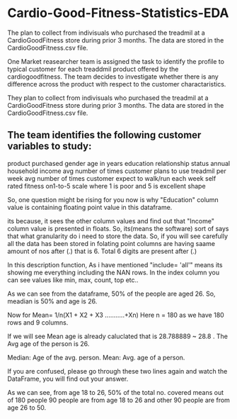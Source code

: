 # Cardio-Good-Fitness-Statistics-EDA
The plan to collect from indivisuals who purchased the treadmil at a CardioGoodFitness store during prior 3 months. The data are stored in the CardioGoodFitness.csv file.

One Market reasearcher team is assigned the task to identify the profile to typical customer for each treaddmil product offered by the cardiogoodfitness. The team decides to investigate whether there is any difference across the product with respect to the customer charactaristics.

They plan to collect from indivisuals who purchased the treadmil at a CardioGoodFitness store during prior 3 months. The data are stored in the CardioGoodFitness.csv file.
## The team identifies the following customer variables to study:
product purchased
gender
age in years
education
relationship status
annual household income
avg number of times customer plans to use treadmil per week
avg number of times customer expect to walk/run each week
self rated fitness on1-to-5 scale where 1 is poor and 5 is excellent shape

So, one question might be rising for you now is why "Education" column value is containing floating point value in this dataframe.

its because, it sees the other column values and find out that "Income" column value is presented in floats. So, its(means the software) sort of says that what granularity do i need to store the data. So, if you will see carefully all the data has been stored in folating point columns are having saame amount of nos after (.) that is 6. Total 6 digits are present after (.)

In this description function, As i have mentioned "include= 'all'" means its showing me everything including the NAN rows. In the index column you can see values like min, max, count, top etc..

As we can see from the dataframe, 50% of the people are aged 26. So, meadian is 50% and age is 26.

Now for Mean= 1/n(X1 + X2 + X3 ...........+Xn)
Here n = 180 as we have 180 rows and 9 columns.

If we will see Mean age is already caluclated that is 28.788889 ~ 28.8 . The Avg age of the person is 26.

Median: Age of the avg. person. Mean: Avg. age of a person.

If you are confused, please go through these two lines again and watch the DataFrame, you will find out your answer.

As we can see, from age 18 to 26, 50% of the total no. covered means out of 180 people 90 people are from age 18 to 26 and other 90 people are from age 26 to 50.
